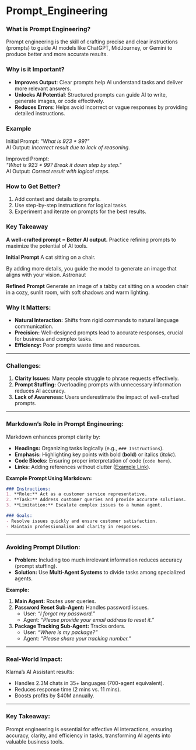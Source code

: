 # Prompt_Engineering

### What is Prompt Engineering?
Prompt engineering is the skill of crafting precise and clear instructions (prompts) to guide AI models like ChatGPT, MidJourney, or Gemini to produce better and more accurate results.

### Why is it Important?
- **Improves Output**: Clear prompts help AI understand tasks and deliver more relevant answers.
- **Unlocks AI Potential**: Structured prompts can guide AI to write, generate images, or code effectively.
- **Reduces Errors**: Helps avoid incorrect or vague responses by providing detailed instructions.

### Example
Initial Prompt: *"What is 923 * 99?"*  
AI Output: *Incorrect result due to lack of reasoning.*

Improved Prompt:  
*"What is 923 * 99? Break it down step by step."*  
AI Output: *Correct result with logical steps.*

### How to Get Better?
1. Add context and details to prompts.  
2. Use step-by-step instructions for logical tasks.  
3. Experiment and iterate on prompts for the best results.

### Key Takeaway
**A well-crafted prompt = Better AI output.** Practice refining prompts to maximize the potential of AI tools.

**Initial Prompt**
A cat sitting on a chair.

By adding more details, you guide the model to generate an image that aligns with your vision.
Astronaut

**Refined Prompt**
Generate an image of a tabby cat sitting on a wooden chair in a cozy, sunlit room, with soft shadows and warm lighting.


### Why It Matters:
- **Natural Interaction:** Shifts from rigid commands to natural language communication.  
- **Precision:** Well-designed prompts lead to accurate responses, crucial for business and complex tasks.  
- **Efficiency:** Poor prompts waste time and resources.

---

### Challenges:
1. **Clarity Issues:** Many people struggle to phrase requests effectively.  
2. **Prompt Stuffing:** Overloading prompts with unnecessary information reduces AI accuracy.  
3. **Lack of Awareness:** Users underestimate the impact of well-crafted prompts.

---

### Markdown’s Role in Prompt Engineering:
Markdown enhances prompt clarity by:
- **Headings:** Organizing tasks logically (e.g., `### Instructions`).  
- **Emphasis:** Highlighting key points with bold (**bold**) or italics (*italic*).  
- **Code Blocks:** Ensuring proper interpretation of code (`code here`).  
- **Links:** Adding references without clutter ([Example Link](https://example.com)).

**Example Prompt Using Markdown:**  
```markdown
### Instructions:
1. **Role:** Act as a customer service representative.  
2. **Task:** Address customer queries and provide accurate solutions.  
3. **Limitation:** Escalate complex issues to a human agent.

### Goals:
- Resolve issues quickly and ensure customer satisfaction.  
- Maintain professionalism and clarity in responses.
```

---

### Avoiding Prompt Dilution:
- **Problem:** Including too much irrelevant information reduces accuracy (prompt stuffing).  
- **Solution:** Use **Multi-Agent Systems** to divide tasks among specialized agents.

**Example:**  
1. **Main Agent:** Routes user queries.  
2. **Password Reset Sub-Agent:** Handles password issues.  
   - User: *“I forgot my password.”*  
   - Agent: *“Please provide your email address to reset it.”*  
3. **Package Tracking Sub-Agent:** Tracks orders.  
   - User: *“Where is my package?”*  
   - Agent: *“Please share your tracking number.”*

---

### Real-World Impact:
Klarna’s AI Assistant results:  
- Handles 2.3M chats in 35+ languages (700-agent equivalent).  
- Reduces response time (2 mins vs. 11 mins).  
- Boosts profits by $40M annually.

---

### Key Takeaway:
Prompt engineering is essential for effective AI interactions, ensuring accuracy, clarity, and efficiency in tasks, transforming AI agents into valuable business tools.
